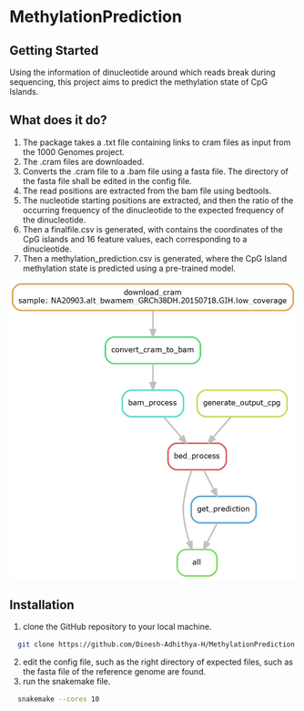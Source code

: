 # MethylationPrediction

## Getting Started

Using the information of dinucleotide around which reads break during sequencing, this project aims to predict the methylation state of CpG Islands.

## What does it do?
1. The package takes a .txt file containing links to cram files as input from the 1000 Genomes project.
2. The .cram files are downloaded.
3. Converts the .cram file to a .bam file using a fasta file. The directory of the fasta file shall be edited in the config file.
4. The read positions are extracted from the bam file using bedtools.
5. The nucleotide starting positions are extracted, and then the ratio of the occurring frequency of the dinucleotide to the expected frequency of the dinucleotide.
6. Then a finalfile.csv is generated, with contains the coordinates of the CpG islands and 16 feature values, each corresponding to a dinucleotide.
7. Then a methylation_prediction.csv is generated, where the CpG Island methylation state is predicted using a pre-trained model.

![alt text](https://github.com/Dinesh-Adhithya-H/MethylationPrediction/blob/main/dag1024_1.jpg)


## Installation

1. clone the GitHub repository to your local machine.
```sh
  git clone https://github.com/Dinesh-Adhithya-H/MethylationPrediction.git
```
2. edit the config file, such as the right directory of expected files, such as the fasta file of the reference genome are found.
3. run the snakemake file.
``` sh
  snakemake --cores 10
```
